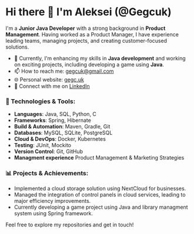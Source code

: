 # Hi there 👋 I'm Aleksei (@Gegcuk)

I'm a **Junior Java Developer** with a strong background in **Product Management**. Having worked as a Product Manager, I have experience leading teams, managing projects, and creating customer-focused solutions.

- 🌱 Currently, I'm enhancing my skills in **Java development** and working on exciting projects, including developing a game using **Java**.
- 📫 How to reach me: gegcuk@gmail.com
- 🌐 Personal website: [gegc.uk](https://gegc.uk)
- 💼 Connect with me on [LinkedIn](https://www.linkedin.com/in/alekseylazunin/)

### 🔧 Technologies & Tools:
- **Languages**: Java, SQL, Python, C
- **Frameworks**: Spring, Hibernate
- **Build & Automation**: Maven, Gradle, Git
- **Databases**: MySQL, SQLite, PostgreSQL
- **Cloud & DevOps**: Docker, Kubernetes
- **Testing**: JUnit, Mockito
- **Version Control**: Git, GitHub
- **Managment experience** Product Management & Marketing Strategies

### 📊 Projects & Achievements:
- Implemented a cloud storage solution using NextCloud for businesses.
- Managed the integration of control panels in cloud services, leading to major efficiency improvements.
- Currently developing a game project using Java and library managment system using Spring framework.

Feel free to explore my repositories and get in touch!

<!---
Gegcuk/Gegcuk is a ✨ special ✨ repository because its `README.md` (this file) appears on your GitHub profile.
You can click the Preview link to take a look at your changes.
--->
